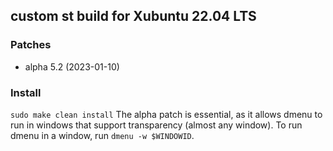 ## custom st build for Xubuntu 22.04 LTS

### Patches
* alpha 5.2 (2023-01-10)


### Install

```sudo make clean install```
The alpha patch is essential, as it allows dmenu to run in windows that support transparency (almost any window).
To run dmenu in a window, run ```dmenu -w $WINDOWID```.
